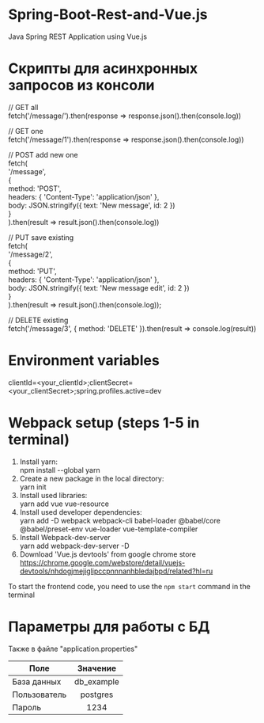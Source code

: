 # Spring-Boot-Rest-and-Vue.js
Java Spring REST Application using Vue.js

# Скрипты для асинхронных запросов из консоли

// GET all  
fetch('/message/').then(response => response.json().then(console.log))
  
// GET one  
fetch('/message/1').then(response => response.json().then(console.log))
  
// POST add new one  
fetch(  
  '/message',   
  {   
    method: 'POST',   
    headers: { 'Content-Type': 'application/json' },  
    body: JSON.stringify({ text: 'New message', id: 2 })  
  }  
).then(result => result.json().then(console.log))  
  
// PUT save existing  
fetch(  
  '/message/2',   
  {   
    method: 'PUT',   
    headers: { 'Content-Type': 'application/json' },   
    body: JSON.stringify({ text: 'New message edit', id: 2 })  
   }  
).then(result => result.json().then(console.log));  
  
// DELETE existing  
fetch('/message/3', { method: 'DELETE' }).then(result => console.log(result))  
  
# Environment variables  
clientId=<your_clientId>;clientSecret=<your_clientSecret>;spring.profiles.active=dev  
  
# Webpack setup (steps 1-5 in terminal)
1) Install yarn:  
npm install --global yarn  
2) Create a new package in the local directory:  
yarn init  
3) Install used libraries:  
yarn add vue vue-resource  
4) Install used developer dependencies:  
yarn add -D webpack webpack-cli babel-loader @babel/core @babel/preset-env vue-loader vue-template-compiler 
5) Install Webpack-dev-server  
yarn add webpack-dev-server -D  
6) Download 'Vue.js devtools' from google chrome store  
https://chrome.google.com/webstore/detail/vuejs-devtools/nhdogjmejiglipccpnnnanhbledajbpd/related?hl=ru  
  
To start the frontend code, you need to use the `npm start` command in the terminal

# Параметры для работы с БД  
Также в файле "application.properties"

| Поле                       |                Значение           |
| -------------------------- | :-------------------------------: |
| База данных                |             db_example            |
| Пользователь               |              postgres             |
| Пароль                     |                1234               |
